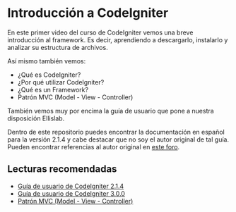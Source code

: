 # Introducción a CodeIgniter

En este primer video del curso de CodeIgniter vemos una breve introducción al framework. Es decir, aprendiendo a descargarlo, instalarlo y analizar su estructura de archivos.

Así mismo también vemos:

- ¿Qué es CodeIgniter?
- ¿Por qué utilizar CodeIgniter?
- ¿Qué es un Framework?
- Patrón MVC (Model - View - Controller)

También vemos muy por encima la guía de usuario que pone a nuestra disposición Ellislab.

Dentro de este repositorio puedes encontrar la documentación en español para la versión 2.1.4 y cabe destacar que no soy el autor original de tal guía. Pueden encontrar referencias al autor original en [este foro](http://foro.escodeigniter.com/viewtopic.php?f=5&t=812).

## Lecturas recomendadas

- [Guía de usuario de CodeIgniter 2.1.4](http://codeigniter.com)
- [Guía de usuario de CodeIgniter 3.0.0](http://codeigniter.com)
- [Patrón MVC (Model - View - Controller)](http://todoprogramacion.com.ve/articulos/codeigniter/patron-mvc-model-view-controller)